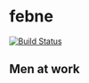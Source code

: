 # febne

[![Build Status](http://ec2-174-129-113-196.compute-1.amazonaws.com:8080/buildStatus/icon?job=febnash)](http://ec2-174-129-113-196.compute-1.amazonaws.com:8080/job/febnash/)

## Men at work 
